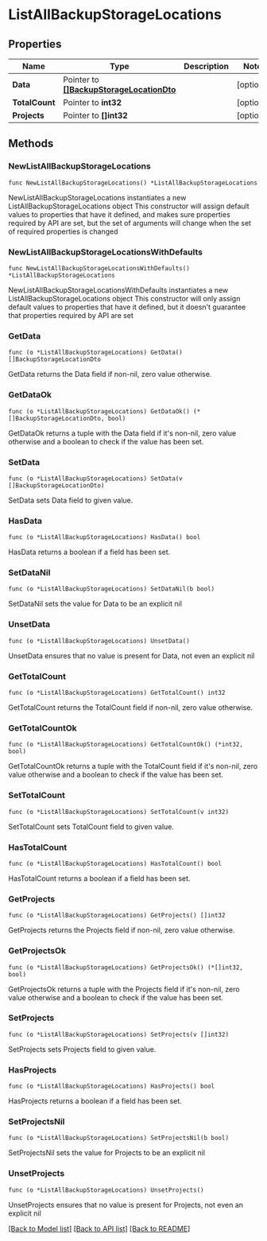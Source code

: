 # ListAllBackupStorageLocations

## Properties

Name | Type | Description | Notes
------------ | ------------- | ------------- | -------------
**Data** | Pointer to [**[]BackupStorageLocationDto**](BackupStorageLocationDto.md) |  | [optional] 
**TotalCount** | Pointer to **int32** |  | [optional] 
**Projects** | Pointer to **[]int32** |  | [optional] 

## Methods

### NewListAllBackupStorageLocations

`func NewListAllBackupStorageLocations() *ListAllBackupStorageLocations`

NewListAllBackupStorageLocations instantiates a new ListAllBackupStorageLocations object
This constructor will assign default values to properties that have it defined,
and makes sure properties required by API are set, but the set of arguments
will change when the set of required properties is changed

### NewListAllBackupStorageLocationsWithDefaults

`func NewListAllBackupStorageLocationsWithDefaults() *ListAllBackupStorageLocations`

NewListAllBackupStorageLocationsWithDefaults instantiates a new ListAllBackupStorageLocations object
This constructor will only assign default values to properties that have it defined,
but it doesn't guarantee that properties required by API are set

### GetData

`func (o *ListAllBackupStorageLocations) GetData() []BackupStorageLocationDto`

GetData returns the Data field if non-nil, zero value otherwise.

### GetDataOk

`func (o *ListAllBackupStorageLocations) GetDataOk() (*[]BackupStorageLocationDto, bool)`

GetDataOk returns a tuple with the Data field if it's non-nil, zero value otherwise
and a boolean to check if the value has been set.

### SetData

`func (o *ListAllBackupStorageLocations) SetData(v []BackupStorageLocationDto)`

SetData sets Data field to given value.

### HasData

`func (o *ListAllBackupStorageLocations) HasData() bool`

HasData returns a boolean if a field has been set.

### SetDataNil

`func (o *ListAllBackupStorageLocations) SetDataNil(b bool)`

 SetDataNil sets the value for Data to be an explicit nil

### UnsetData
`func (o *ListAllBackupStorageLocations) UnsetData()`

UnsetData ensures that no value is present for Data, not even an explicit nil
### GetTotalCount

`func (o *ListAllBackupStorageLocations) GetTotalCount() int32`

GetTotalCount returns the TotalCount field if non-nil, zero value otherwise.

### GetTotalCountOk

`func (o *ListAllBackupStorageLocations) GetTotalCountOk() (*int32, bool)`

GetTotalCountOk returns a tuple with the TotalCount field if it's non-nil, zero value otherwise
and a boolean to check if the value has been set.

### SetTotalCount

`func (o *ListAllBackupStorageLocations) SetTotalCount(v int32)`

SetTotalCount sets TotalCount field to given value.

### HasTotalCount

`func (o *ListAllBackupStorageLocations) HasTotalCount() bool`

HasTotalCount returns a boolean if a field has been set.

### GetProjects

`func (o *ListAllBackupStorageLocations) GetProjects() []int32`

GetProjects returns the Projects field if non-nil, zero value otherwise.

### GetProjectsOk

`func (o *ListAllBackupStorageLocations) GetProjectsOk() (*[]int32, bool)`

GetProjectsOk returns a tuple with the Projects field if it's non-nil, zero value otherwise
and a boolean to check if the value has been set.

### SetProjects

`func (o *ListAllBackupStorageLocations) SetProjects(v []int32)`

SetProjects sets Projects field to given value.

### HasProjects

`func (o *ListAllBackupStorageLocations) HasProjects() bool`

HasProjects returns a boolean if a field has been set.

### SetProjectsNil

`func (o *ListAllBackupStorageLocations) SetProjectsNil(b bool)`

 SetProjectsNil sets the value for Projects to be an explicit nil

### UnsetProjects
`func (o *ListAllBackupStorageLocations) UnsetProjects()`

UnsetProjects ensures that no value is present for Projects, not even an explicit nil

[[Back to Model list]](../README.md#documentation-for-models) [[Back to API list]](../README.md#documentation-for-api-endpoints) [[Back to README]](../README.md)


